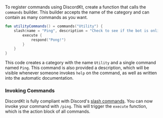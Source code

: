 To register commands using DiscordKt, create a function that calls the `commands` builder. This builder accepts the name of the category and can contain as many commands as you want.

```kotlin
fun utilityCommands() = commands("Utility") {
    slash(name = "Ping", description = "Check to see if the bot is online.") {
        execute {
            respond("Pong!")
        }
    }
}
```

This code creates a category with the name `Utility` and a single command named `Ping`. This command is also provided a description, which will be visible whenever someone invokes `help` on the command, as well as written into the automatic documentation.

### Invoking Commands
DiscordKt is fully compliant with Discord's [slash commands](https://discord.com/blog/slash-commands-are-here). 
You can now invoke your command with `/ping`. This will trigger the `execute` function, which is the action block of all commands.
